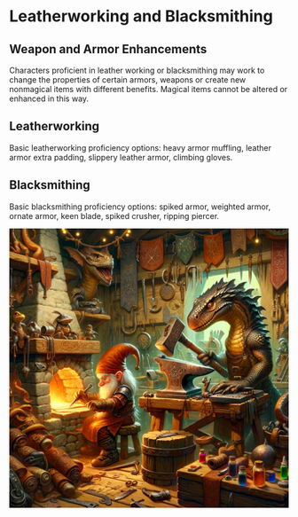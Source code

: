 # Leatherworking and Blacksmithing

## Weapon and Armor Enhancements

Characters proficient in leather working or blacksmithing may work to change the properties of certain armors, weapons or create new nonmagical items with different benefits. Magical items cannot be altered or enhanced in this way.

## Leatherworking

Basic leatherworking proficiency options: heavy armor muffling, leather armor extra padding, slippery leather armor, climbing gloves.

## Blacksmithing

Basic blacksmithing proficiency options: spiked armor, weighted armor, ornate armor, keen blade, spiked crusher, ripping piercer.

![A gnome and lizardfolk crafting together](bs-lw.webp)
